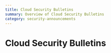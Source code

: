 ```yaml
---
title: Cloud Security Bulletins
summary: Overview of Cloud Security Bulletins
category: security-announcements
---
```


# Cloud Security Bulletins
